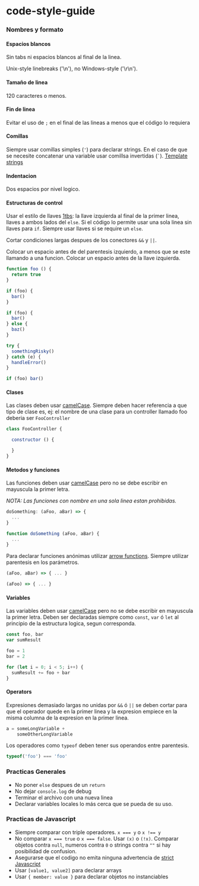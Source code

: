 # code-style-guide

### Nombres y formato

#### Espacios blancos

Sin tabs ni espacios blancos al final de la linea.

Unix-style linebreaks ('\n'), no Windows-style ('\r\n').

#### Tamaño de linea

120 caracteres o menos.

#### Fin de linea

Evitar el uso de `;` en el final de las lineas a menos que el código lo requiera

#### Comillas
Siempre usar comillas simples (`'`) para declarar strings. 
En el caso de que se necesite concatenar una variable usar comillsa invertidas (`` ` ``). [Template strings](https://developer.mozilla.org/en/docs/Web/JavaScript/Reference/template_strings)

#### Indentacion

Dos espacios por nivel logico.

#### Estructuras de control

Usar el estilo de llaves [1tbs](http://eslint.org/docs/rules/brace-style.html#1tbs): la llave izquierda al final de la primer linea, llaves a ambos lados del `else`.
Si el código lo permite usar una sola linea sin llaves para `if`.
Siempre usar llaves si se require un `else`.
 
Cortar condiciones largas despues de los conectores `&&` y `||`.

Colocar un espacio antes de del parentesis izquierdo, a menos que se este llamando a una funcion.
Colocar un espacio antes de la llave izquierda.

```javascript
function foo () {
  return true
}

if (foo) {
  bar()
}

if (foo) {
  bar()
} else {
  baz()
}

try {
  somethingRisky()
} catch (e) {
  handleError()
}

if (foo) bar()
```

#### Clases
Las clases deben usar [camelCase](https://en.wikipedia.org/wiki/CamelCase). 
Siempre deben hacer referencia a que tipo de clase es, ej: el nombre de una clase para un controller llamado foo deberia ser `FooController`

```javascript
class FooController {

  constructor () {

  }
}
```

#### Metodos y funciones

Las funciones deben usar [camelCase](https://en.wikipedia.org/wiki/CamelCase) pero no se debe escribir en mayuscula la primer letra.

*NOTA: Las funciones con nombre en una sola linea estan prohibidas.*

```javascript
doSomething: (aFoo, aBar) => {
  ...
}
```
```javascript
function doSomething (aFoo, aBar) {
  ...
}
```
Para declarar funciones anónimas utilizar [arrow functions](https://developer.mozilla.org/en/docs/Web/JavaScript/Reference/Functions/Arrow_functions).
Siempre utilizar parentesis en los parámetros.

```javascript
(aFoo, aBar) => { ... }

(aFoo) => { ... }
```
#### Variables

Las variables deben usar [camelCase](https://en.wikipedia.org/wiki/CamelCase) pero no se debe escribir en mayuscula la primer letra.
Deben ser declaradas siempre como `const`, `var` ó `let` al principio de la estructura logica, segun corresponda.

```javascript
const foo, bar
var sumResult

foo = 1
bar = 2

for (let i = 0; i < 5; i++) {
  sumResult += foo + bar
}
```

#### Operators

Expresiones demasiado largas no unidas por `&&` ó `||` se deben cortar para que el operador quede en la primer linea y la expresion empiece en la misma columna de la expresion en la primer linea.

```javascript
a = someLongVariable + 
    someOtherLongVariable
```

Los operadores como `typeof` deben tener sus operandos entre parentesis.
```javascript
typeof('foo') === 'foo'
```
### Practicas Generales
- No poner `else` despues de un `return`
- No dejar `console.log` de debug 
- Terminar el archivo con una nueva linea 
- Declarar variables locales lo más cerca que se pueda de su uso.

### Practicas de Javascript 
- Siempre comparar con triple operadores. `x === y` o `x !== y`
- No comparar `x === true` o `x === false`. Usar `(x)` o `(!x)`. Comparar objetos contra `null`, numeros contra `0` o strings contra `""` si hay posibilidad de confusion.
- Asegurarse que el codigo no emita ninguna advertencia de [strict Javascript](https://developer.mozilla.org/en-US/docs/Web/JavaScript/Reference/Strict_mode/Transitioning_to_strict_mode)
- Usar `[value1, value2]` para declarar arrays
- Usar `{ member: value }` para declarar objetos no instanciables
